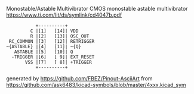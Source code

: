 Monostable/Astable Multivibrator
CMOS monostable astable multivibrator
https://www.ti.com/lit/ds/symlink/cd4047b.pdf


	           +----------+
	         C |[1]   [14]| VDD
	         R |[2]   [13]| OSC_OUT
	 RC_COMMON |[3]   [12]| RETRIGGER
	~{ASTABLE} |[4]   [11]| ~{Q}
	   ASTABLE |[5]   [10]| Q
	  -TRIGGER |[6]   [ 9]| EXT_RESET
	       VSS |[7]   [ 8]| +TRIGGER
	           +----------+


generated by https://github.com/FBEZ/Pinout-AsciiArt from https://github.com/ask6483/kicad-symbols/blob/master/4xxx.kicad_sym